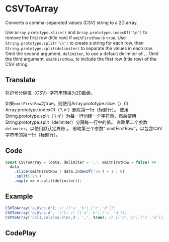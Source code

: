 # CSVToArray

Converts a comma-separated values (CSV) string to a 2D array.

Use `Array.prototype.slice()` and `Array.prototype.indexOf('\n')` to remove the first row (title row) if `omitFirstRow` is `true`.
Use `String.prototype.split('\n')` to create a string for each row, then `String.prototype.split(delimiter)` to separate the values in each row.
Omit the second argument, `delimiter`, to use a default delimiter of `,`.
Omit the third argument, `omitFirstRow`, to include the first row (title row) of the CSV string.

## Translate

将逗号分隔值（CSV）字符串转换为2D数组。

如果`omitFirstRow`为true，则使用Array.prototype.slice（）和Array.prototype.indexOf（'\ n'）删除第一行（标题行）。
使用String.prototype.split（'\ n'）为每一行创建一个字符串，然后使用String.prototype.split（delimiter）分隔每一行中的值。
省略第二个参数`delimiter`，以使用默认定界符`，`。
省略第三个参数“ omitFirstRow”，以包含CSV字符串的第一行（标题行）。

## Code

```js
const CSVToArray = (data, delimiter = ',', omitFirstRow = false) =>
  data
    .slice(omitFirstRow ? data.indexOf('\n') + 1 : 0)
    .split('\n')
    .map(v => v.split(delimiter));
```

## Example

```js
CSVToArray('a,b\nc,d'); // [['a','b'],['c','d']];
CSVToArray('a;b\nc;d', ';'); // [['a','b'],['c','d']];
CSVToArray('col1,col2\na,b\nc,d', ',', true); // [['a','b'],['c','d']];
```

## CodePlay

<template>
  <code-play codeplay-id="" />
</template>
